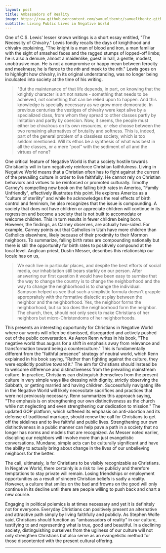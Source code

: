```yaml
---
layout: post
title: Ambassadors of Reality
image: https://raw.githubusercontent.com/samueltbentz/samueltbentz.github.io/master/images/knight.jpeg
subtitle: Living Public Lives in Negative World
---
```


One of C.S. Lewis' lesser known writings is a short essay entitled, "The Necessity of Chivalry." Lewis fondly recalls the days of knighthood and chivalry explaining, "The knight is a man of blood and iron, a man familiar with the sight of smashed faces and the ragged stumps of lopped-off limbs; he is also a demure, almost a maidenlike, guest in hall, a gentle, modest, unobtrusive man. He is not a compromise or happy mean between ferocity and meekness; he is fierce to the *nth* and meek to the *nth*." Lewis goes on to highlight how chivalry, in its original understanding, was no longer being inculcated into society at the time of his writing.

>"But the maintenance of that life depends, in part, on knowing that the knightly character is art not nature - something that needs to be achieved, not something that can be relied upon to happen. And this knowledge is specially necessary as we grow more democratic. In previous centuries the vestiges of chivalry were kept alive by a specialized class, from whom they spread to other classes partly by imitation and partly by coercion. Now, it seems, the people must either be chivalrous on its own resources, or else choose between the two remaining alternatives of brutality and softness. This is, indeed, part of the general problem of a classless society, which is too seldom mentioned. Will its ethos be a synthesis of what was best in all the classes, or a mere “pool” with the sediment of all and the virtues of none?

One critical feature of Negative World is that a society hostile towards Christianity will in turn negatively reinforce Christian faithfulness. Living in Negative World means that a Christian often has to fight against the current of the prevailing culture in order to live faithfully. He cannot rely on Christian behaviors and virtues to be reinforced or promoted culturally. Timothy Carney's compelling new book on the falling birth rates in America, "Family Unfriendly", effectively illustrates this point. He explores America as a "culture of sterility" and while he acknowledges the real effects of birth control and feminism, he also recognizes that the issue is compounding. A society that does not have children or appreciate children will continue in its regression and become a society that is not built to accomodate or welcome children. This in turn results in fewer children being born. However, the findings, as Carney observes, are actually two-sided. For example, Carney points out that Catholics in Utah have more children than Catholics elsewhere, likely because of their proximity to their Mormon neighbors. To summarize, falling birth rates are compounding nationally but there is still the opportunity for birth rates to positively compound at the local level. Anglican priest, Dustin Messer, describes this relationship our locale has on us,
>We each live in particular places, and despite the best efforts of social media, our inhabitation still bears starkly on our person. After answering our first question it would have been easy to surmise that the way to change the country is to change the neighborhood and the way to change the neighborhood is to change the individual. Sampson helped us see that such a simplistic formula doesn't grapple appropraitely with the formative dialectic at play between the neighbor and the neighborhood. Yes, the neighbor forms the neighborhood, but so too does the neighborhood form the neighbor. The church, then, should not only seek to make Christians of her neighbors but micro-Christendoms of her neighborhoods.

This presents an interesting opportunity for Christians in Negative World where our words will often be dismissed, disregarded and actively pushed out of the public conversation. As Aaron Renn writes in his book, "The negative world thus augurs for a shift in emphasis away from relevance and transformation toward being a counterculture." This is fundamentally different from the "faithful presence" strategy of neutral world, which Renn explained in his book saying, "Rather than fighting against the culture, they were explicitly positive toward it." The aim for Christians should instead be to welcome difference and distinctiveness from the prevailing mainstream culture. In practice, Christians can distinguish themselves from the present culture in very simple ways like dressing with dignity, strictly observing the Sabbath, or getting married and having children. Successfully navigating life in the Negative World will likely necessitate sacrifices and practices that were not previously necessary. Renn summarizes this approach saying, "The emphasis is on strengthening our own distinctiveness as the church while not neglecting and even strengthening our dedication to mission." The updated GOP platform, which softened its emphasis on anti-abortion and its defense of traditional marriage, should renew the call for Christians to get off the sidelines and to live faithful and public lives. Strengthening our own distinctiveness in a public manner can help pave a path in a society that no longer has norms and models that are recognized. As Messer noted earlier, discipling our neighbors will involve more than just evangelistic conversations. Mundane, simple acts can be culturally significant and have the ability to actually bring about change in the lives of our unbelieving neighbors for the better.

The call, ultimately, is for Christians to be visibly recognizable as Christians. In Negative World, there certainly is a risk to live publicly and therefore temptations to stay private will remain. Losing friendships or employment opportunities as a result of sincere Christian beliefs is sadly a reality. However, a culture that smiles on the bad and frowns on the good will only continue in its decline until there are people willing to push back and chart a new course.

Engaging in political polemics is at times necessary and yet it is definitely not for everyone. Everyday Christians can positively present an alternative and attractive path simply by living faithfully and publicly. As Stephen Wolfe said, Christians should function as "ambassadors of reality" in our culture, testifying to and representing what is true, good and beautiful. In a declining society, distinguishing ourselves from the ugliness of our culture will not only strengthen Christians but also serve as an evangelistic method for those discontented with the present cultural offering.

****

